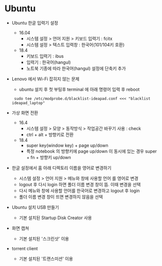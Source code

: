 # Ubuntu

* Ubuntu 한글 입력기 설정
  - 16.04
    + 시스템 설정 > 언어 지원 > 키보드 입력기 : fcitx
    + 시스템 설정 > 텍스트 입력창 : 한국어(101/104키 호환)
  - 18.4
    + 키보드 입력기 : ibus
    + 입력기 : 한국어(hangul)
    + 노트북 기종에 따라 한국어(hangul) 설정에 단축키 추가

* Lenovo 에서 Wi-Fi 잡히지 않는 문제
  - ubuntu 설치 후 첫 부팅후 terminal 에 아래 명령어 입력 후 reboot
  <pre><code> sudo tee /etc/modprobe.d/blacklist-ideapad.conf <<< "blacklist ideapad_laptop" </code></pre>

* 가상 화면 전환
  - 16.4
    + 시스템 설정 > 모양 > 동작방식 > 작업공간 바꾸기 사용 : check
    + ctrl + alt + 방향키로 전환
  - 18.4
    + super key(window key) + page up/down 
    + 특정 notebook 의 방향키에 page up/down 이 동시에 있는 경우 super + fn + 방향키 up/down
    
* 한글 설정에서 홈 아래 디렉토리 이름을 영어로 변경하기
  - 시스템 설정 > 언어 지원 > 메뉴와 창에 사용할 언어 를 영어로 변경
  - logout 후 다시 login 하면 폴더 이름 변경 창이 뜸. 이때 변경을 선택
  - 다시 메뉴와 창에 사용할 언어를 한국어로 변경하고 logout 후 login
  - 폴더 이름 변경 창이 뜨면 변경하지 않음을 선택

* Ubuntu 설치 USB 만들기
  - 기본 설치된 Startup Disk Creator 사용

* 화면 캡쳐
  - 기본 설치된 '스크린샷' 이용

* torrent client
  - 기본 설치된 '트랜스미션' 이용
